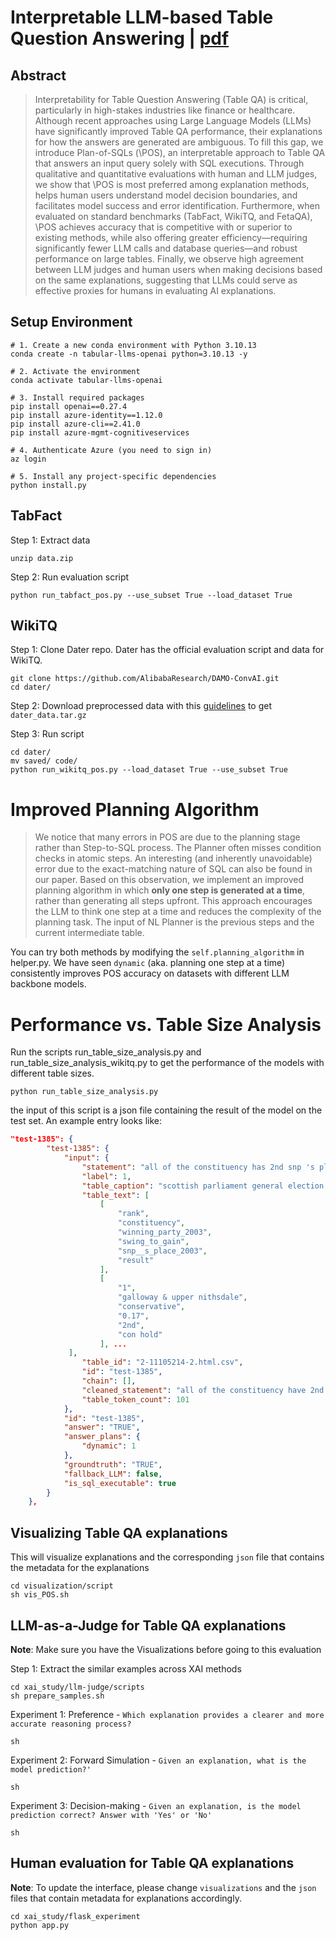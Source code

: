 # Interpretable LLM-based Table Question Answering | [pdf](https://arxiv.org/abs/2412.12386)

## Abstract

> Interpretability for Table Question Answering (Table QA) is critical, particularly in high-stakes industries like finance or healthcare.
Although recent approaches using Large Language Models (LLMs) have significantly improved Table QA performance, their explanations for how the answers are generated are ambiguous.
To fill this gap, we introduce Plan-of-SQLs (\POS), an interpretable approach to Table QA that answers an input query solely with SQL executions.
Through qualitative and quantitative evaluations with human and LLM judges, we show that \POS is most preferred among explanation methods, helps human users understand model decision boundaries, and facilitates model success and error identification.
Furthermore, when evaluated on standard benchmarks (TabFact, WikiTQ, and FetaQA), \POS achieves accuracy that is competitive with or superior to existing methods, while also offering greater efficiency—requiring significantly fewer LLM calls and database queries—and robust performance on large tables.
Finally, we observe high agreement between LLM judges and human users when making decisions based on the same explanations, suggesting that LLMs could serve as effective proxies for humans in evaluating AI explanations.

## Setup Environment

```shell
# 1. Create a new conda environment with Python 3.10.13
conda create -n tabular-llms-openai python=3.10.13 -y

# 2. Activate the environment
conda activate tabular-llms-openai

# 3. Install required packages
pip install openai==0.27.4
pip install azure-identity==1.12.0
pip install azure-cli==2.41.0
pip install azure-mgmt-cognitiveservices

# 4. Authenticate Azure (you need to sign in)
az login

# 5. Install any project-specific dependencies
python install.py
```

## TabFact

Step 1: Extract data
```shell
unzip data.zip
```

Step 2: Run evaluation script

```
python run_tabfact_pos.py --use_subset True --load_dataset True

```

## WikiTQ

Step 1: Clone Dater repo. Dater has the official evaluation script and data for WikiTQ.

```
git clone https://github.com/AlibabaResearch/DAMO-ConvAI.git
cd dater/
```

Step 2: Download preprocessed data with this [guidelines](https://github.com/AlibabaResearch/DAMO-ConvAI/tree/main/dater#download) to get `dater_data.tar.gz`

Step 3: Run script

```
cd dater/
mv saved/ code/
python run_wikitq_pos.py --load_dataset True --use_subset True
```

# Improved Planning Algorithm
> We notice that many errors in POS are due to the planning stage rather than Step-to-SQL process.
The Planner often misses condition checks in atomic steps.
An interesting (and inherently unavoidable) error due to the exact-matching nature of SQL can also be found in our paper.
> Based on this observation, we implement an improved planning algorithm in which **only one step is generated at a time**, rather than generating all steps upfront. 
This approach encourages the LLM to think one step at a time and reduces the complexity of the planning task.
The input of NL Planner is the previous steps and the current intermediate table.

You can try both methods by modifying the `self.planning_algorithm` in helper.py.
We have seen `dynamic` (aka. planning one step at a time) consistently improves POS accuracy on datasets with different LLM backbone models.

# Performance vs. Table Size Analysis

Run the scripts run_table_size_analysis.py and run_table_size_analysis_wikitq.py to get the performance of the models with different table sizes.

```shell
python run_table_size_analysis.py
```

the input of this script is a json file containing the result of the model on the test set.
An example entry looks like:

```json
"test-1385": {
        "test-1385": {
            "input": {
                "statement": "all of the constituency has 2nd snp 's place 2003",
                "label": 1,
                "table_caption": "scottish parliament general election , 2007",
                "table_text": [
                    [
                        "rank",
                        "constituency",
                        "winning_party_2003",
                        "swing_to_gain",
                        "snp__s_place_2003",
                        "result"
                    ],
                    [
                        "1",
                        "galloway & upper nithsdale",
                        "conservative",
                        "0.17",
                        "2nd",
                        "con hold"
                    ], ...
             ],
                "table_id": "2-11105214-2.html.csv",
                "id": "test-1385",
                "chain": [],
                "cleaned_statement": "all of the constituency have 2nd snp 's place 2003",
                "table_token_count": 101
            },
            "id": "test-1385",
            "answer": "TRUE",
            "answer_plans": {
                "dynamic": 1
            },
            "groundtruth": "TRUE",
            "fallback_LLM": false,
            "is_sql_executable": true
        }
    },
```

## Visualizing Table QA explanations
This will visualize explanations and the corresponding `json` file that contains the metadata for the explanations

```
cd visualization/script
sh vis_POS.sh
```

## LLM-as-a-Judge for Table QA explanations

**Note**: Make sure you have the Visualizations before going to this evaluation 

Step 1: Extract the similar examples across XAI methods

```
cd xai_study/llm-judge/scripts
sh prepare_samples.sh
```

Experiment 1: Preference - `Which explanation provides a clearer and more accurate reasoning process?`

```
sh 
```

Experiment 2: Forward Simulation - `Given an explanation, what is the model prediction?'`

```
sh 
```

Experiment 3: Decision-making - `Given an explanation, is the model prediction correct? Answer with 'Yes' or 'No'`

```
sh 
```

## Human evaluation for Table QA explanations

**Note**: To update the interface, please change `visualizations` and the `json` files that contain metadata for explanations accordingly.

```
cd xai_study/flask_experiment
python app.py
```


